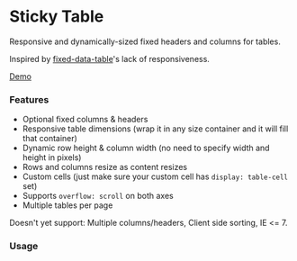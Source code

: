 # Sticky Table

Responsive and dynamically-sized fixed headers and columns for tables.

Inspired by [fixed-data-table](https://github.com/facebook/fixed-data-table)'s lack of responsiveness.

[Demo](https://we-flow.github.io/react-sticky-table/)

### Features

- Optional fixed columns & headers
- Responsive table dimensions (wrap it in any size container and it will fill that container)
- Dynamic row height & column width (no need to specify width and height in pixels)
- Rows and columns resize as content resizes
- Custom cells (just make sure your custom cell has `display: table-cell` set)
- Supports `overflow: scroll` on both axes
- Multiple tables per page

Doesn't yet support: Multiple columns/headers, Client side sorting, IE <= 7.

### Usage
